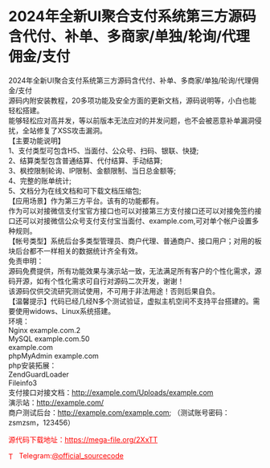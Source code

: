 # 2024年全新UI聚合支付系统第三方源码含代付、补单、多商家/单独/轮询/代理佣金/支付

2024年全新UI聚合支付系统第三方源码含代付、补单、多商家/单独/轮询/代理佣金/支付<br>源码内附安装教程，20多项功能及安全方面的更新文档，源码说明等，小白也能轻松搭建。<br>能够轻松应对高并发，等以前版本无法应对的并发问题，也不会被恶意补单漏洞侵扰，全站修复了XSS攻击漏洞。<br>【主要功能说明】<br>1、支付类型可包含H5、当面付、公众号、扫码、银联、快捷;<br>2、结算类型包含普通结算、代付结算、手动结算;<br>3、枫控限制轮询、IP限制、金额限制、当日总金额等;<br>4、完整的账单统计;<br>5、文档分为在线文档和可下载文档压缩包;<br>【应用场景】作为第三方平台。该有的功能都有。<br>作为可以对接微信支付宝官方接口也可以对接第三方支付接口还可以对接免签约接口还可以对接微信公众号支付支付宝当面付、example.com,可对单个帐户设置多种规则。<br>【帐号类型】系统后台多类型管理员、商户代理、普通商户、接口用户；对用的板块后台都不一样相关的数据统计齐全有效。<br>免责申明：<br>源码免费提供，所有功能效果与演示站一致，无法满足所有客户的个性化需求，源码开源，如有个性化需求可自行对源码二次开发，谢谢！<br>该源码仅供交流研究测试使用，不可用于非法用途！否则后果自负。<br>【温馨提示】代码已经几经N多个测试验证，虚拟主机空间不支持平台搭建的。需要使用widows、Linux系统搭建。<br>环境：<br>Nginx example.com.2<br>MySQL example.com.50<br>example.com<br>phpMyAdmin example.com<br>php安装拓展：<br>ZendGuardLoader<br>Fileinfo3<br>支付接口对接文档：http://example.com/Uploads/example.com<br>演示站：http://example.com/<br>商户测试后台：http://example.com/example.com; （测试账号密码：zsmzsm，123456）<br>


<p style="color: red;">源代码下载地址：<a href="https://mega-file.org/2XxTT" style="color: red;">https://mega-file.org/2XxTT</a></p><p style="color: red;"><img src="https://cdn-icons-png.flaticon.com/512/2111/2111646.png" alt="Telegram Icon" style="width: 16px; vertical-align: middle; margin-right: 5px;">Telegram:<a href="https://t.me/official_sourcecode" style="color: red;">@official_sourcecode</a></p>